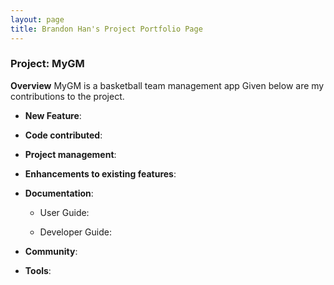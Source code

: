 ```yaml
---
layout: page
title: Brandon Han's Project Portfolio Page
---
```

### Project: MyGM

**Overview**
MyGM is a basketball team management app
Given below are my contributions to the project.

* **New Feature**:
* **Code contributed**:

* **Project management**:

* **Enhancements to existing features**:

* **Documentation**:
  * User Guide:

  * Developer Guide:

* **Community**:

* **Tools**: